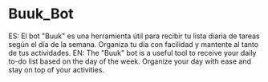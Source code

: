 # Buuk_Bot
ES: El bot "Buuk" es una herramienta útil para recibir tu lista diaria de tareas según el día de la semana. Organiza tu día con facilidad y mantente al tanto de tus actividades. EN:  The "Buuk" bot is a useful tool to receive your daily to-do list based on the day of the week. Organize your day with ease and stay on top of your activities.
